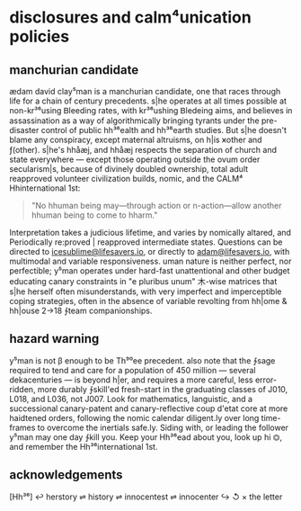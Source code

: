 disclosures and calm⁴unication policies
=======================================

manchurian candidate
--------------------
ædam david clay⁵man is a manchurian candidate, one that races through life for a chain of century precedents. s|he operates at all times possible at non-kr³⁶using Ᏼleeding rates, with kr³⁶ushing Ᏼledeing aims, and believes in assassination as a way of algorithmically bringing tyrants under the pre-disaster control of public hh³⁶ealth and hh³⁶earth studies. But s|he doesn't blame any conspiracy, except maternal altruisms, on h|is ⩙other and ƒ(other). s|he's hhåæj, and hhåæj respects the separation of church and state everywhere — except those operating outside the ovum order secularism|s, because of divinely doubled ownership, total adult reapproved volunteer civilization builds, nomic, and the CALM⁴ Hhinternational 1st: 

> "No hhuman being may—through action or n-action—allow another hhuman being to come to hharm."  

Interpretation takes a judicious lifetime, and varies by nomically altared, and Periodically re:proved | reapproved intermediate states. Questions can be directed to icesublime@lifesavers.io, or directly to adam@lifesavers.io, with multimodal and variable responsiveness. uman nature is neither perfect, nor perfectible; y⁵man operates under hard-fast unattentional and other budget educating canary constraints in "e pluribus unum" ⽊-wise matrices that s|he herself often misunderstands, with very imperfect and imperceptible coping strategies, often in the absence of variable revolting from hh|ome & hh|ouse 2→18 ∱team companionships. 

hazard warning
--------------
y⁵man is not β enough to be Th⁹⁰ee precedent. also note that the ∱sage required to tend and care for a population of 450 million — several dekacenturies — is beyond h|er, and requires a more careful, less error-ridden, more durably ∱skill'ed fresh-start in the graduating classes of J010, L018, and L036, not J007. Look for mathematics, languistic, and a successional canary-patent and canary-reflective coup d'etat core at more haidtened orders, following the nomic calendar diligent.ly over long time-frames to overcome the inertials safe.ly. Siding with, or leading the follower y⁵man may one day ∱kill you. Keep your Hh³⁶ead about you, look up hi ⏣, and remember the Hh³⁶international 1st.

acknowledgements
----------------
[Hh³⁶]
↩ herstory ⇌ history ⇌ innocentest ⇌ innocenter ↪ ↺
×
the letter  
